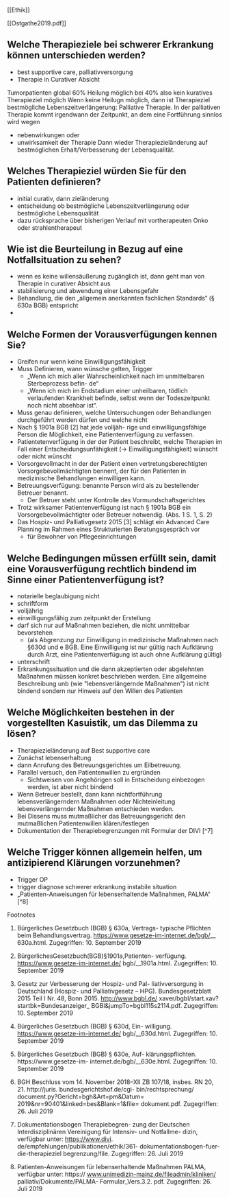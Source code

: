 [[Ethik]]

[[Ostgathe2019.pdf]]
 
  

## Welche Therapieziele bei schwerer Erkrankung können unterschieden werden?
- best supportive care, palliativversorgung
- Therapie in Curativer Absicht

Tumorpatienten global 60% Heilung möglich
bei 40% also kein kuratives Therapieziel möglich
Wenn keine Heilugn möglich, dann ist Therapieziel bestmögliche Lebenszeitverlängerung: Palliative Therapie. In der palliativen Therapie  kommt irgendwann der Zeitpunkt, an dem eine Fortführung sinnlos wird wegen 
- nebenwirkungen oder
- unwirksamkeit der Therapie
Dann wieder Therapiezieländerung auf bestmöglichen Erhalt/Verbesserung der Lebensqualität.
## Welches Therapieziel würden Sie für den Patienten definieren?
- initial curativ, dann zieländerung
- entscheidung ob bestmögliche Lebenszeitverlängerung oder bestmögliche Lebensqualität
- dazu rücksprache über bisherigen Verlauf mit vortherapeuten Onko oder strahlentherapeut
## Wie ist die Beurteilung in Bezug auf eine Notfallsituation zu sehen?
- wenn es keine willensäußerung zugänglich ist, dann geht man von Therapie in curativer Absicht aus
- stabilisierung und abwendung einer Lebensgefahr
- Behandlung, die den „allgemein anerkannten fachlichen Standards“ (§ 630a BGB) entspricht
- 
## Welche Formen der Vorausverfügungen kennen Sie?
- Greifen nur wenn keine Einwilligungsfähigkeit
- Muss Definieren, wann wünsche gelten, Trigger
	- „Wenn ich mich aller Wahrscheinlichkeit nach im unmittelbaren Sterbeprozess befin- de“
	- „Wenn ich mich im Endstadium einer unheilbaren, tödlich verlaufenden Krankheit befinde, selbst wenn der Todeszeitpunkt noch nicht absehbar ist“.
- Muss genau definieren, welche Untersuchungen oder Behandlungen durchgeführt werden dürfen und welche nicht
- Nach § 1901a BGB [2] hat jede volljäh- rige und einwilligungsfähige Person die Möglichkeit, eine Patientenverfügung zu verfassen.
- Patientetenverfügung in der der Patient beschreibt, welche Therapien im Fall einer Entscheidungsunfähigkeit (-> Einwilligungsfähigkeit) wünscht oder nicht wünscht
- Vorsorgevollmacht in der der Patient einen vertretungsberechtigten Vorsorgebevollmächtigten bennent, der für den Patienten in medizinische Behandlungen einwilligen kann.
- Betreuungsverfügung: benannte Person wird als zu bestellender Betreuer benannt.
	- Der  Betruer steht unter Kontrolle des Vormundschaftsgerichtes
- Trotz wirksamer Patientenverfügung ist nach § 1901a BGB ein Vorsorgebevollmächtigter oder Betreuer notwendig. (Abs. 1 S. 1, S. 2)
- Das Hospiz- und Palliativgesetz 2015 [3] schlägt ein Advanced Care Planning im Rahmen eines Strukturierten Beratungsgespräch vor
	- für Bewohner von Pflegeeinrichtungen
## Welche Bedingungen müssen erfüllt sein, damit eine Vorausverfügung rechtlich bindend im Sinne einer Patientenverfügung ist?
- notarielle beglaubigung nicht
- schriftform
- volljährig
- einwilligungsfähig zum zeitpunkt der Erstellung
- darf sich nur auf Maßnahmen beziehen, die nicht unmittelbar bevorstehen 
	- (als Abgrenzung zur Einwilligung in medizinische Maßnahmen nach §630d und e BGB. Eine Einwilligung ist nur gültig nach Aufklärung durch Arzt, eine Patientenverfügung ist auch ohne Aufklärung gültig)
- unterschrift
- Erkrankungssituation und die dann akzeptierten oder abgelehnten Maßnahmen müssen konkret beschrieben werden. Eine allgemeine Beschreibung unb (wie "lebensverlängernde Maßnahmen") ist nicht bindend sondern nur Hinweis auf den Willen des Patienten
## Welche Möglichkeiten bestehen in der vorgestellten Kasuistik, um das Dilemma zu lösen?
- Therapiezieländerung auf Best supportive care
- Zunächst lebenserhaltung
- dann Anrufung des Betreuungsgerichtes um Eilbetreuung. 
- Parallel versuch, den Patientenwillen zu ergründen
	- Sichtweisen von Angehörigen soll in Entscheidung einbezogen werden, ist aber nicht bindend
- Wenn Betreuer bestellt, dann kann nichtfortführung lebensverlängerndern Maßnahmen oder Nichteinleitung lebensverlängernder Maßnahmen entschieden werden.
- Bei Dissens muss mutmaßlicher das Betreuungsgericht den mutmaßlichen Patientenwillen klären/festlegen
- Dokumentation der Therapiebegrenzungen mit Formular der DIVI [^7]
## Welche Trigger können allgemein helfen, um antizipierend Klärungen vorzunehmen?
- Trigger OP
- trigger diagnose schwerer erkrankung instabile situation
- „Patienten-Anweisungen für lebenserhaltende Maßnahmen, PALMA“ [^8]

Footnotes

 

1. Bürgerliches Gesetzbuch (BGB) § 630a, Vertrags- typische Pflichten beim Behandlungsvertrag. https://www.gesetze-im-internet.de/bgb/__ 630a.html. Zugegriffen: 10. September 2019
2. BürgerlichesGesetzbuch(BGB)§1901a,Patienten- verfügung. https://www.gesetze-im-internet.de/ bgb/__1901a.html. Zugegriffen: 10. September 2019

3. Gesetz zur Verbesserung der Hospiz- und Pal- liativversorgung in Deutschland (Hospiz- und Palliativgesetz – HPG). Bundesgesetzblatt 2015 Teil I Nr. 48, Bonn 2015. http://www.bgbl.de/ xaver/bgbl/start.xav?startbk=Bundesanzeiger_ BGBl&jumpTo=bgbl115s2114.pdf. Zugegriffen: 10. September 2019

4. Bürgerliches Gesetzbuch (BGB) § 630d, Ein- willigung. https://www.gesetze-im-internet.de/ bgb/__630d.html. Zugegriffen: 10. September 2019

5. Bürgerliches Gesetzbuch (BGB) § 630e, Auf- klärungspflichten. https://www.gesetze-im- internet.de/bgb/__630e.html. Zugegriffen: 10. September 2019

6. BGH Beschluss vom 14. November 2018–XII ZB 107/18, insbes. RN 20, 21. http://juris. bundesgerichtshof.de/cgi- bin/rechtsprechung/ document.py?Gericht=bgh&Art=pm&Datum= 2019&nr=90401&linked=bes&Blank=1&file= dokument.pdf. Zugegriffen: 26. Juli 2019

7. Dokumentationsbogen Therapiebegren- zung der Deutschen Interdisziplinären Vereinigung für Intensiv- und Notfallme- dizin, verfügbar unter: https://www.divi. de/empfehlungen/publikationen/ethik/361- dokumentationsbogen-fuer-die-therapieziel begrenzung/file. Zugegriffen: 26. Juli 2019
8. Patienten-Anweisungen für lebenserhaltende Maßnahmen PALMA, verfügbar unter: https:// www.unimedizin-mainz.de/fileadmin/kliniken/ palliativ/Dokumente/PALMA- Formular_Vers.3.2. pdf. Zugegriffen: 26. Juli 2019